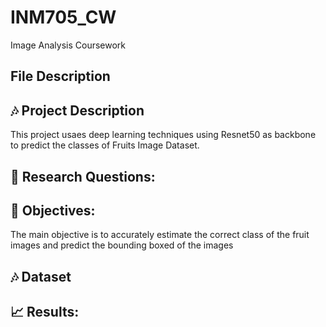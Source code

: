 # INM705_CW
Image Analysis Coursework


## File Description


## 🎶 Project Description

This project usaes deep learning techniques using Resnet50 as backbone to predict the classes of Fruits Image Dataset.


## 🤔 Research Questions:

## 🎯 Objectives:
The main objective is to accurately estimate the correct class of the fruit images and predict the bounding boxed of the images


## 🎶 Dataset 

## 📈 Results:
